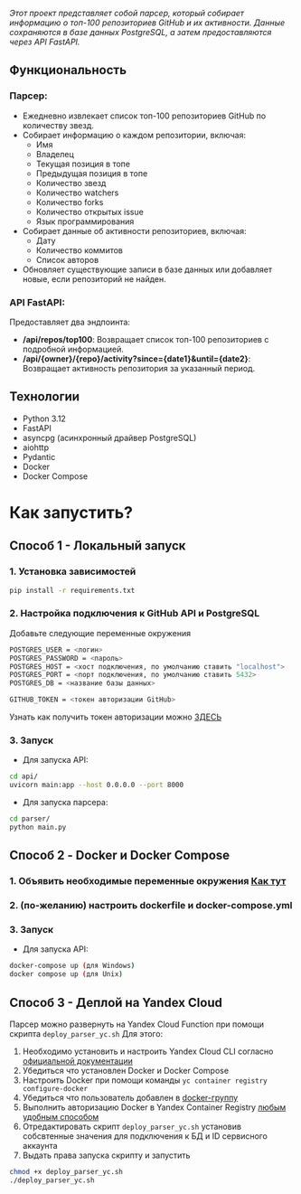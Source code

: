 _Этот проект представляет собой парсер, который собирает информацию о топ-100 репозиториев GitHub и их активности. Данные сохраняются в базе данных PostgreSQL, а затем предоставляются через API FastAPI._

## Функциональность

### Парсер:
- Ежедневно извлекает список топ-100 репозиториев GitHub по количеству звезд.
- Собирает информацию о каждом репозитории, включая:
  - Имя
  - Владелец
  - Текущая позиция в топе
  - Предыдущая позиция в топе
  - Количество звезд
  - Количество watchers
  - Количество forks
  - Количество открытых issue
  - Язык программирования
- Собирает данные об активности репозиториев, включая:
  - Дату
  - Количество коммитов
  - Список авторов
- Обновляет существующие записи в базе данных или добавляет новые, если репозиторий не найден.
### API FastAPI:
Предоставляет два эндпоинта:
- **/api/repos/top100**: Возвращает список топ-100 репозиториев с подробной информацией.
- **/api/{owner}/{repo}/activity?since={date1}&until={date2}**: Возвращает активность репозитория за указанный период.

## Технологии
- Python 3.12
- FastAPI
- asyncpg (асинхронный драйвер PostgreSQL)
- aiohttp
- Pydantic
- Docker
- Docker Compose
  
# Как запустить?
## Способ 1 - Локальный запуск
### 1. Установка зависимостей
```bash
pip install -r requirements.txt
```
### 2. Настройка подключения к GitHub API и PostgreSQL
Добавьте следующие переменные окружения
```bash
POSTGRES_USER = <логин>
POSTGRES_PASSWORD = <пароль>
POSTGRES_HOST = <хост подключения, по умолчанию ставить "localhost">
POSTGRES_PORT = <порт подключения, по умолчанию ставить 5432>
POSTGRES_DB = <название базы данных>

GITHUB_TOKEN = <токен авторизации GitHub>
```
Узнать как получить токен авторизации можно [ЗДЕСЬ](https://docs.github.com/ru/enterprise-cloud@latest/authentication/authenticating-with-saml-single-sign-on/authorizing-a-personal-access-token-for-use-with-saml-single-sign-on)

### 3. Запуск
+ Для запуска API:
```bash
cd api/
uvicorn main:app --host 0.0.0.0 --port 8000
```
+ Для запуска парсера:
```bash
cd parser/
python main.py
```

## Способ 2 - Docker и Docker Compose
### 1. Объявить необходимые переменные окружения [Как тут](2-настройка-подключения-к-github-api-и-postgresql)
### 2. (по-желанию) настроить dockerfile и docker-compose.yml
### 3. Запуск
+ Для запуска API:
```bash
docker-compose up (для Windows)
docker compose up (для Unix)
```

## Способ 3 - Деплой на Yandex Cloud
Парсер можно развернуть на Yandex Cloud Function при помощи скрипта `deploy_parser_yc.sh`
Для этого:
  1. Необходимо установить и настроить Yandex Cloud CLI согласно [официальной документации](https://yandex.cloud/ru/docs/cli/quickstart#linux_1)
  2. Убедиться что установлен Docker и Docker Compose
  3. Настроить Docker при помощи команды ```yc container registry configure-docker```
  4. Убедиться что пользователь добавлен в [docker-группу](https://docs.docker.com/engine/install/linux-postinstall/#manage-docker-as-a-non-root-user)
  5. Выполнить авторизацию Docker в Yandex Container Registry [любым удобным способом](https://yandex.cloud/en/docs/container-registry/operations/authentication)
  6. Отредактировать скрипт `deploy_parser_yc.sh` установив собсвтенные значения для подключения к БД и ID сервисного аккаунта
  7. Выдать права запуска скрипту и запустить
```bash
chmod +x deploy_parser_yc.sh
./deploy_parser_yc.sh
``` 
